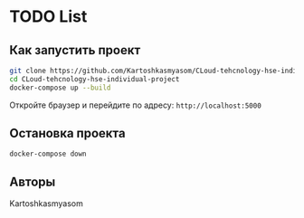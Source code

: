 # TODO List

## Как запустить проект
   ```bash
   git clone https://github.com/Kartoshkasmyasom/CLoud-tehcnology-hse-individual-project
   cd CLoud-tehcnology-hse-individual-project
   docker-compose up --build
```

Откройте браузер и перейдите по адресу:
```http://localhost:5000```

## Остановка проекта
```docker-compose down```

## Авторы
Kartoshkasmyasom
